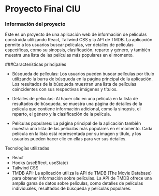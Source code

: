 # Proyecto Final CIU

### Información del proyecto 
Este es un proyecto de una aplicación web de información de películas construida utilizando React, Tailwind CSS y la API de TMDB. La aplicación permite a los usuarios buscar películas, ver detalles de películas específicas, como su sinopsis, clasificación, reparto y género, y también muestra una lista de las películas más populares en el momento.

###Características principales
 - Búsqueda de películas: Los usuarios pueden buscar películas por título utilizando la barra de búsqueda en la página principal de la aplicación. Los resultados de la búsqueda muestran una lista de películas coincidentes con sus respectivas imágenes y títulos.

- Detalles de películas: Al hacer clic en una película en la lista de resultados de búsqueda, se muestra una página de detalles de la película que contiene información adicional, como la sinopsis, el reparto, el género y la clasificación de la película.

- Películas populares: La página principal de la aplicación también muestra una lista de las películas más populares en el momento. Cada película en la lista está representada por su imagen y título, y los usuarios pueden hacer clic en ellas para ver sus detalles.

Tecnologías utilizadas
- React
- Hooks (useEffect, useState)
- Tailwind CSS
- TMDB API: La aplicación utiliza la API de TMDB (The Movie Database) para obtener información sobre películas. La API de TMDB ofrece una amplia gama de datos sobre películas, como detalles de películas individuales, resultados de búsqueda y películas populares.

